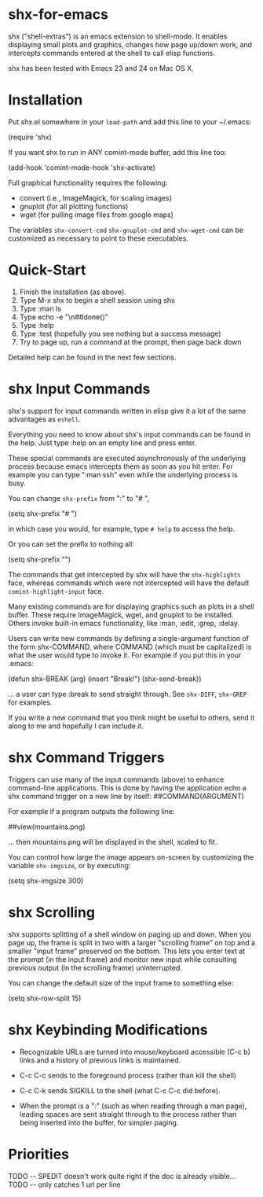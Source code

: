 shx-for-emacs
=============

shx (&quot;shell-extras&quot;) is an emacs extension to shell-mode.  It enables displaying small plots and graphics, changes how page up/down work, and intercepts commands entered at the shell to call elisp functions.

shx has been tested with Emacs 23 and 24 on Mac OS X.

Installation
============

Put shx.el somewhere in your `load-path` and add this line to your ~/.emacs:

 (require 'shx)

If you want shx to run in ANY comint-mode buffer, add this line too:

 (add-hook 'comint-mode-hook 'shx-activate)

Full graphical functionality requires the following:
- convert (i.e., ImageMagick, for scaling images)
- gnuplot (for all plotting functions)
- wget    (for pulling image files from google maps)

The variables `shx-convert-cmd` `shx-gnuplot-cmd` and `shx-wget-cmd` can be
customized as necessary to point to these executables.


Quick-Start
===========

1. Finish the installation (as above).
2. Type M-x shx <enter> to begin a shell session using shx
3. Type :man ls
4. Type echo -e "\n##done()"
5. Type :help
6. Type :test  (hopefully you see nothing but a success message)
7. Try to page up, run a command at the prompt, then page back down

Detailed help can be found in the next few sections.


shx Input Commands
==================

shx's support for input commands written in elisp give it a lot of the same
advantages as `eshell`.

Everything you need to know about shx's input commands can be found in the
help.  Just type :help on an empty line and press enter.

These special commands are executed asynchronously of the underlying process
because emacs intercepts them as soon as you hit enter.  For example you can
type ":man ssh" even while the underlying process is busy.

You can change `shx-prefix` from ":" to "# ",

 (setq shx-prefix "# ")

in which case you would, for example, type `# help` to access the help.

Or you can set the prefix to nothing all:

 (setq shx-prefix "")

The commands that get intercepted by shx will have the `shx-highlights` face,
whereas commands which were not intercepted will have the default
`comint-highlight-input` face.

Many existing commands are for displaying graphics such as plots in a shell
buffer.  These require ImageMagick, wget, and gnuplot to be installed.
Others invoke built-in emacs functionality, like :man, :edit, :grep, :delay.

Users can write new commands by defining a single-argument function of the
form shx-COMMAND, where COMMAND (which must be capitalized) is what the user
would type to invoke it.  For example if you put this in your .emacs:

 (defun shx-BREAK (arg) (insert "Break!") (shx-send-break))

... a user can type :break to send <C-c> straight through.  See `shx-DIFF`,
`shx-GREP` for examples.

If you write a new command that you think might be useful to others, send it
along to me and hopefully I can include it.


shx Command Triggers
====================

Triggers can use many of the input commands (above) to enhance command-line
applications.  This is done by having the application echo a shx command
trigger on a new line by itself: ##COMMAND(ARGUMENT)

For example if a program outputs the following line:

 ##view(mountains.png)

... then mountains.png will be displayed in the shell, scaled to fit.

You can control how large the image appears on-screen by customizing
the variable `shx-imgsize`, or by executing:

 (setq shx-imgsize 300)


shx Scrolling
=============

shx supports splitting of a shell window on paging up and down.  When you
page up, the frame is split in two with a larger "scrolling frame" on top and
a smaller "input frame" preserved on the bottom.  This lets you enter text at
the prompt (in the input frame) and monitor new input while consulting
previous output (in the scrolling frame) uninterrupted.

You can change the default size of the input frame to something else:

 (setq shx-row-split 15)


shx Keybinding Modifications
============================

- Recognizable URLs are turned into mouse/keyboard accessible (C-c b) links
  and a history of previous links is maintained.

- C-c C-c sends <C-c> to the foreground process (rather than kill the shell)
- C-c C-k sends SIGKILL to the shell (what C-c C-c did before).

- When the prompt is a ":" (such as when reading through a man page), leading
  spaces are sent straight through to the process rather than being inserted
  into the buffer, for simpler paging.


Priorities
==========

TODO -- SPEDIT doesn't work quite right if the doc is already visible...
TODO -- only catches 1 url per line
